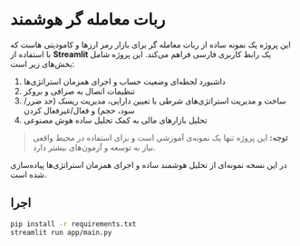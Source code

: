 # ربات معامله گر هوشمند

این پروژه یک نمونه ساده از ربات معامله گر برای بازار رمز ارزها و کامودیتی هاست که با استفاده از **Streamlit** یک رابط کاربری فارسی فراهم می‌کند. این پروژه شامل بخش‌های زیر است:

1. داشبورد لحظه‌ای وضعیت حساب و اجرای همزمان استراتژی‌ها
2. تنظیمات اتصال به صرافی و بروکر
3. ساخت و مدیریت استراتژی‌های شرطی با تعیین دارایی، مدیریت ریسک (حد ضرر/سود، حجم) و فعال/غیرفعال کردن
4. تحلیل بازارهای مالی به کمک تحلیل ساده هوش مصنوعی

> **توجه:** این پروژه تنها یک نمونه‌ی آموزشی است و برای استفاده در محیط واقعی نیاز به توسعه و آزمون‌های بیشتر دارد.

در این نسخه نمونه‌ای از تحلیل هوشمند ساده و اجرای همزمان استراتژی‌ها پیاده‌سازی شده است.

## اجرا

```bash
pip install -r requirements.txt
streamlit run app/main.py
```
